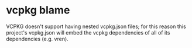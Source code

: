 

# vcpkg blame

VCPKG doesn't support having nested vcpkg.json files; for this reason this project's vcpkg.json will embed the vcpkg dependencies of all of its dependencies (e.g. vren).
